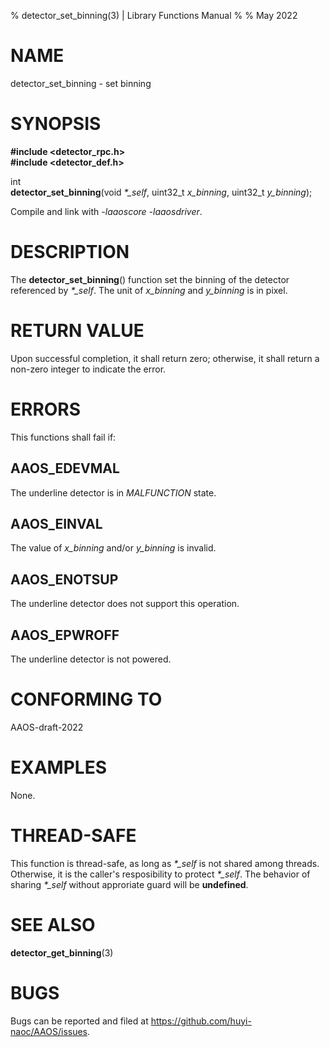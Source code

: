 % detector\_set\_binning(3) | Library Functions Manual
%
% May 2022

NAME
====

detector\_set\_binning - set binning

SYNOPSIS
========

**#include <detector_rpc.h>**  
**#include <detector_def.h>**

int  
**detector_set_binning**(void *\*\_self*, uint32\_t *x\_binning*, uint32\_t *y\_binning*);

Compile and link with *-laaoscore* *-laaosdriver*.

DESCRIPTION
===========

The **detector_set_binning**() function set the binning of the detector referenced by *\*\_self*. The unit of *x_binning* and *y_binning* is in pixel.


RETURN VALUE
============

Upon successful completion, it shall return zero; otherwise, it shall return a non-zero integer to indicate the error.

ERRORS
======

This functions shall fail if:

AAOS\_EDEVMAL
------------

The underline detector is in *MALFUNCTION* state.

AAOS\_EINVAL
------------

The value of *x_binning* and/or *y_binning* is invalid. 

AAOS\_ENOTSUP
------------

The underline detector does not support this operation.

AAOS\_EPWROFF
------------

The underline detector is not powered.

CONFORMING TO
=============

AAOS-draft-2022

EXAMPLES
========

None.

THREAD-SAFE
===========

This function is thread-safe, as long as *\*\_self* is not shared among threads. Otherwise, it is the caller's resposibility to protect *\*\_self*. The behavior of sharing *\*\_self* without approriate guard will be **undefined**.

SEE ALSO
========

**detector_get_binning**(3)

BUGS
====

Bugs can be reported and filed at https://github.com/huyi-naoc/AAOS/issues.

